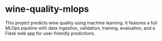 # wine-quality-mlops
This project predicts wine quality using machine learning. It features a full MLOps pipeline with data ingestion, validation, training, evaluation, and a Flask web app for user-friendly predictions.